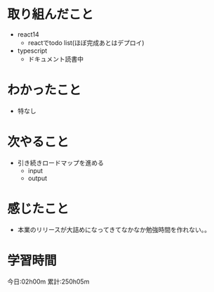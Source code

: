 # 取り組んだこと
  - react14
    - reactでtodo list(ほぼ完成あとはデプロイ)
  - typescript
    - ドキュメント読書中

# わかったこと
  - 特なし

# 次やること
  - 引き続きロードマップを進める
    - input
    - output

# 感じたこと
  - 本業のリリースが大詰めになってきてなかなか勉強時間を作れない。。

# 学習時間
今日:02h00m
累計:250h05m
